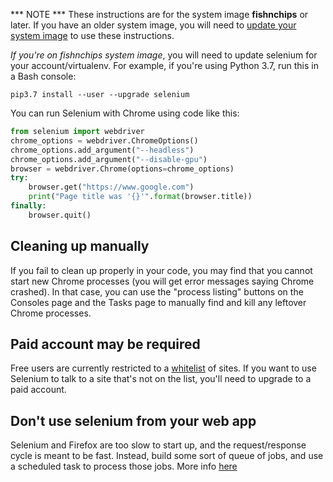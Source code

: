 
<!--
.. title: Using Selenium on PythonAnywhere
.. slug: selenium
.. date: 2017-01-28 13:35:28 UTC
.. tags:
.. category:
.. link:
.. description:
.. type: text
-->

*** NOTE *** These instructions are for the system image **fishnchips** or later.
If you have an older system image, you will need to 
[update your system image](https://help.pythonanywhere.com/pages/ChangingSystemImage/) to
use these instructions.

*If you're on fishnchips system image*, you will need to update
selenium for your account/virtualenv. For example, if you're using
Python 3.7, run this in a Bash console:

    pip3.7 install --user --upgrade selenium


You can run Selenium with Chrome using code like this:

```python
from selenium import webdriver
chrome_options = webdriver.ChromeOptions()
chrome_options.add_argument("--headless")
chrome_options.add_argument("--disable-gpu")
browser = webdriver.Chrome(options=chrome_options)
try:
    browser.get("https://www.google.com")
    print("Page title was '{}'".format(browser.title))
finally:
    browser.quit()
```


## Cleaning up manually

If you fail to clean up properly in your code, you may find that you cannot
start new Chrome processes (you will get error messages saying Chrome crashed).
In that case, you can use the "process listing" buttons on the Consoles page
and the Tasks page to manually find and kill any leftover Chrome processes.


## Paid account may be required

Free users are currently restricted to a 
[whitelist](https://www.pythonanywhere.com/whitelist/)
of sites.  If you want to use Selenium to talk to a site
that's not on the list, you'll need to upgrade to a paid
account.


## Don't use selenium from your web app

Selenium and Firefox are too slow to start up, and the request/response
cycle is meant to be fast.  Instead, build some sort of queue of jobs,
and use a scheduled task to process those jobs.  More info [here](/pages/AsyncInWebApps/)


